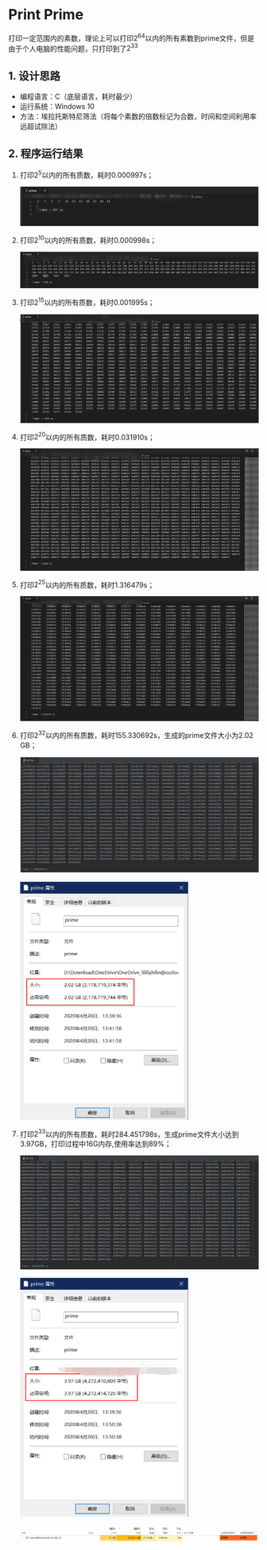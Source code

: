 # Print Prime

打印一定范围内的素数，理论上可以打印$2^{64}$以内的所有素数到prime文件，但是由于个人电脑的性能问题，只打印到了$2^{33}$

## 1. 设计思路

- 编程语言：C（底层语言，耗时最少）
- 运行系统：Windows 10
- 方法：埃拉托斯特尼筛法（将每个素数的倍数标记为合数，时间和空间利用率远超试除法）

## 2. 程序运行结果

1. 打印$2^5$以内的所有质数，耗时0.000997s；

   ![](/img/01.png)

2. 打印$2^{10}$以内的所有质数，耗时0.000998s；

   ![](img\02.png)

3. 打印$2^{15}$以内的所有质数，耗时0.001995s；

   ![](/img/03.png)

4. 打印$2^{20}$以内的所有质数，耗时0.031910s；

   ![](/img/04.png)

5. 打印$2^{25}$以内的所有质数，耗时1.316479s；

   ![](/img/05.png)

6. 打印$2^{32}$以内的所有质数，耗时155.330692s，生成的prime文件大小为2.02 GB；

   ![](/img/06.png)

   <img src="/img/07.png" />

7. 打印$2^{33}$以内的所有质数，耗时284.451798s，生成prime文件大小达到3.97GB，打印过程中16G内存,使用率达到89%；

   ![](/img/08.png)

   <img src="/img/09.png" />

   ![](/img/10.png)